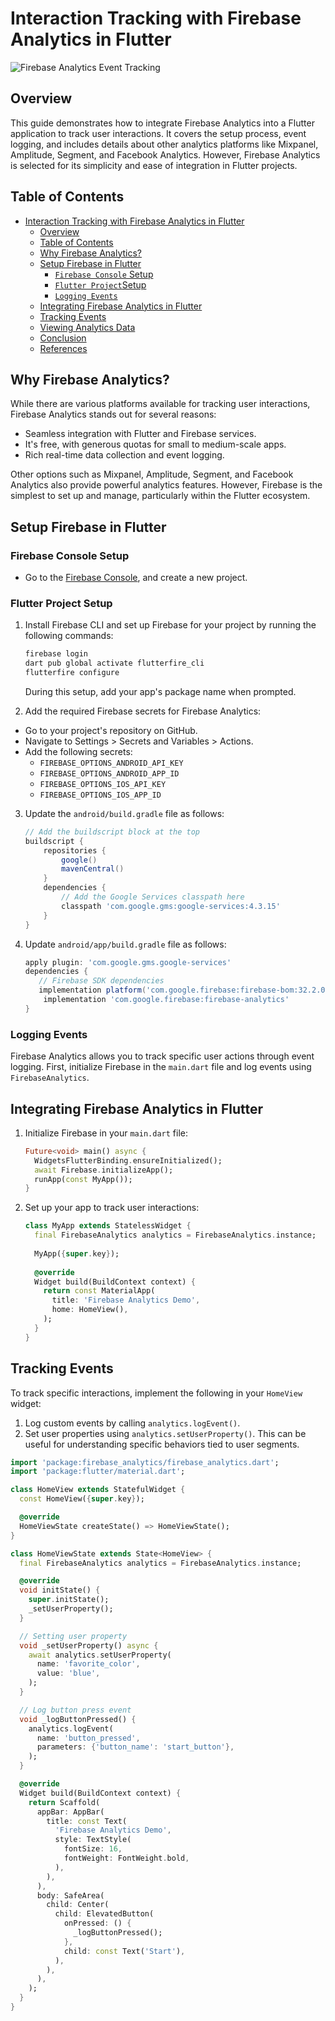 # Interaction Tracking with Firebase Analytics in Flutter

![Firebase Analytics Event Tracking](https://github.com/user-attachments/assets/a8d9fb65-1f13-4c10-80b8-77698a2d2172)

## Overview

This guide demonstrates how to integrate Firebase Analytics into a Flutter application to track user interactions. It covers the setup process, event logging, and includes details about other analytics platforms like Mixpanel, Amplitude, Segment, and Facebook Analytics. However, Firebase Analytics is selected for its simplicity and ease of integration in Flutter projects.

## Table of Contents

- [Interaction Tracking with Firebase Analytics in Flutter](#interaction-tracking-with-Firebase-analytics-in-flutter)
  - [Overview](#overview)
  - [Table of Contents](#table-of-contents)
  - [Why Firebase Analytics?](#why-firebase-analytics)
  - [Setup Firebase in Flutter](#setup-firebase-in-flutter)
    - [`Firebase Console` Setup](#firebase-console-setup)
    - [`Flutter Project`Setup](#flutter-project-setup)
    - [`Logging Events`](#logging-events)
  - [Integrating Firebase Analytics in Flutter](#integrating-firebase-analytics-in-flutter)
  - [Tracking Events](#tracking-events)
  - [Viewing Analytics Data](#viewing-analytics-data)
  - [Conclusion](#conclusion)
  - [References](#references)


## Why Firebase Analytics?

While there are various platforms available for tracking user interactions, Firebase Analytics stands out for several reasons:
- Seamless integration with Flutter and Firebase services.
- It's free, with generous quotas for small to medium-scale apps.
- Rich real-time data collection and event logging.

Other options such as Mixpanel, Amplitude, Segment, and Facebook Analytics also provide powerful analytics features. However, Firebase is the simplest to set up and manage, particularly within the Flutter ecosystem.


## Setup Firebase in Flutter

### Firebase Console Setup
- Go to the [Firebase Console](https://console.firebase.google.com/u/0/), and create a new project.

### Flutter Project Setup
1. Install Firebase CLI and set up Firebase for your project by running the following commands:
   
   ```sh
   firebase login
   dart pub global activate flutterfire_cli
   flutterfire configure
   ```
   During this setup, add your app's package name when prompted.

2. Add the required Firebase secrets for Firebase Analytics:

- Go to your project's repository on GitHub.
- Navigate to Settings > Secrets and Variables > Actions.
- Add the following secrets:
  - `FIREBASE_OPTIONS_ANDROID_API_KEY`
  - `FIREBASE_OPTIONS_ANDROID_APP_ID`
  - `FIREBASE_OPTIONS_IOS_API_KEY`
  - `FIREBASE_OPTIONS_IOS_APP_ID`
 
3. Update the `android/build.gradle` file as follows:

   ```gradle
   // Add the buildscript block at the top
   buildscript {
       repositories {
           google()
           mavenCentral()
       }
       dependencies {
           // Add the Google Services classpath here
           classpath 'com.google.gms:google-services:4.3.15'
       }
   }
   ```

4. Update `android/app/build.gradle` file as follows:
   ```gradle
   apply plugin: 'com.google.gms.google-services'
   dependencies {
      // Firebase SDK dependencies
      implementation platform('com.google.firebase:firebase-bom:32.2.0') // or latest version
       implementation 'com.google.firebase:firebase-analytics'
   }
   ```

### Logging Events

Firebase Analytics allows you to track specific user actions through event logging. First, initialize Firebase in the `main.dart` file and log events using `FirebaseAnalytics`.


## Integrating Firebase Analytics in Flutter

1. Initialize Firebase in your `main.dart` file:
   
   ```dart
   Future<void> main() async {
     WidgetsFlutterBinding.ensureInitialized();
     await Firebase.initializeApp();
     runApp(const MyApp());
   }
   ```

2. Set up your app to track user interactions:
   ```dart
   class MyApp extends StatelessWidget {
     final FirebaseAnalytics analytics = FirebaseAnalytics.instance;
  
     MyApp({super.key});
  
     @override
     Widget build(BuildContext context) {
       return const MaterialApp(
         title: 'Firebase Analytics Demo',
         home: HomeView(),
       );
     }
   }
   ```

## Tracking Events

To track specific interactions, implement the following in your `HomeView` widget:

1. Log custom events by calling `analytics.logEvent()`.
2. Set user properties using `analytics.setUserProperty()`. This can be useful for understanding specific behaviors tied to user segments.

```dart
import 'package:firebase_analytics/firebase_analytics.dart';
import 'package:flutter/material.dart';

class HomeView extends StatefulWidget {
  const HomeView({super.key});

  @override
  HomeViewState createState() => HomeViewState();
}

class HomeViewState extends State<HomeView> {
  final FirebaseAnalytics analytics = FirebaseAnalytics.instance;

  @override
  void initState() {
    super.initState();
    _setUserProperty();
  }

  // Setting user property
  void _setUserProperty() async {
    await analytics.setUserProperty(
      name: 'favorite_color',
      value: 'blue',
    );
  }

  // Log button press event
  void _logButtonPressed() {
    analytics.logEvent(
      name: 'button_pressed',
      parameters: {'button_name': 'start_button'},
    );
  }

  @override
  Widget build(BuildContext context) {
    return Scaffold(
      appBar: AppBar(
        title: const Text(
          'Firebase Analytics Demo',
          style: TextStyle(
            fontSize: 16,
            fontWeight: FontWeight.bold,
          ),
        ),
      ),
      body: SafeArea(
        child: Center(
          child: ElevatedButton(
            onPressed: () {
              _logButtonPressed();
            },
            child: const Text('Start'),
          ),
        ),
      ),
    );
  }
}
```


